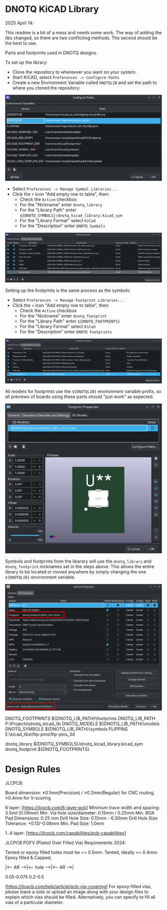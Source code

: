 # DNOTQ KiCAD Library

2025 April 14:

This readme is a bit of a mess and needs some work.  The way of adding the libs
changed, so there are two conflicting methods.  The second should be the best to
use.


Parts and footprints used in DNOTQ designs.

To set up the library:

- Clone the repository to whereever you want on your system.
- Start KiCAD, select `Preferences -> Configure Paths`
- Create a new Environment Variable called `DNOTQLIB` and set the path to where you cloned the repository:

![Environment Variable Setup](kicad_env_vars.png "Environment Variable Setup")

- Select `Preferences -> Manage Symbol Libraries...`
- Click the `+` icon "Add empty row to table", then:
   * Check the `Active` checkbox
   * For the "Nickname" enter `dnotq_library`
   * For the "Library Path" enter `${DNOTQ_SYMBOLS}/dnotq_kicad_library.kicad_sym`
   * For the "Library Format" select `KiCad`
   * For the "Description" enter `DNOTQ Symbols`

![Manage Symbol Libraries](kicad_sym_libs.png "Manage Symbol Libraries")

Setting up the footprints is the same process as the symbols:

- Select `Preferences -> Manage Footprint Libraries...`
- Click the `+` icon "Add empty row to table", then:
   * Check the `Active` checkbox
   * For the "Nickname" enter `dnotq_footprint`
   * For the "Library Path" enter `${DNOTQ_FOOTPRINTS}`
   * For the "Library Format" select `KiCad`
   * For the "Description" enter `DNOTQ Footprints`

![Manage Footprint Libraries](kicad_foot_libs.png "Manage Footprint Libraries")

All models for footprints use the `${DNOTQLIB}` environment variable prefix, so all previews of boards using these parts should "just work" as expected.

![Footprint Properties 3D Model](kicad_model_setup.png "Footprint Properties 3D Model")

Symbols and footprints from the libarary will use the `dnotq_library` and `dnotq_footprint` nicknames set in the steps above.  This allows the entire library to be located or moved anywhere by simply changing the one `${DNOTQLIB}` environment variable.

![Symbol and footprint use library nicknames](kicad_using_sym_foot.png "Symbol and footprint use library nicknames")


DNOTQ_FOOTPRINTS  ${DNOTQ_LIB_PATH}\footprints
DNOTQ_LIB_PATH    P:\Projects\dnotq_kicad_lib
DNOTQ_MODELS      ${DNOTQ_LIB_PATH}\models
DNOTQ_SYMBOLS     ${DNOTQ_LIB_PATH}\symbols
FLIPPINS          E:\kicad_libs\flip-pins\flip-pins_3d

dnotq_library     ${DNOTQ_SYMBOLS}/dnotq_kicad_library.kicad_sym
dnotq_footprint   ${DNOTQ_FOOTPRINTS}


# Design Rules

JLCPCB:

Board dimension: ±0.1mm(Precision) / ±0.2mm(Regular) for CNC routing, ±0.4mm for V-scoring

6 layer: [https://jlcpcb.com/6-layer-pcb]
Minimum trace width and spacing: 3.5mil (0.09mm)
Min. Via hole size/diameter: 0.15mm / 0.25mm
Min. BGA Pad Dimensions: 0.25 mm
Drill Hole Size: 0.15mm - 6.30mm
Drill Hole Size Tolerance: +0.13/-0.08mm
Min. Pad Size: 1.0mm

1..4 layer: [https://jlcpcb.com/capabilities/pcb-capabilities]

JLCPCB POFV (Plated Over Filled Via) Requirements 2024:

Tented or epoxy filled holes must be <= 0.5mm.
Tented, ideally <= 0.4mm.
Epoxy filled & Capped,

|<-- AR -->|<-- hole -->|<-- AR -->|

 0.05-0.075    0.2-0.5

[https://jlcpcb.com/help/article/pcb-via-covering]
For epoxy-filled vias, please leave a note or upload an image along with your design files to explain which vias should be filled. Alternatively, you can specify to fill all vias of a particular diameter.
